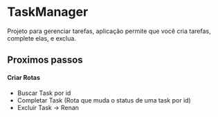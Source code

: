 # TaskManager

Projeto para gerenciar tarefas,  aplicação permite que você cria tarefas, complete elas, e exclua.

## Proximos passos
#### Criar Rotas
- Buscar Task por id
- Completar Task (Rota que muda o status de uma task por id)
- Excluir Task -> Renan
